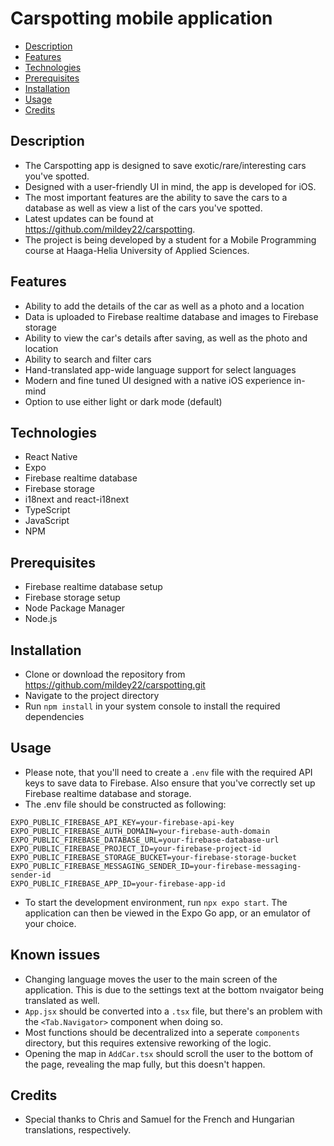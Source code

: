 # Carspotting mobile application

- [Description](#description)
- [Features](#features)
- [Technologies](#technologies)
- [Prerequisites](#prerequisites)
- [Installation](#installation)
- [Usage](#usage)
- [Credits](#credits)

## Description

- The Carspotting app is designed to save exotic/rare/interesting cars you've spotted.
- Designed with a user-friendly UI in mind, the app is developed for iOS.
- The most important features are the ability to save the cars to a database as well as view a list of the cars you've spotted.
- Latest updates can be found at https://github.com/mildey22/carspotting.
- The project is being developed by a student for a Mobile Programming course at Haaga-Helia University of Applied Sciences.

## Features

- Ability to add the details of the car as well as a photo and a location
- Data is uploaded to Firebase realtime database and images to Firebase storage
- Ability to view the car's details after saving, as well as the photo and location
- Ability to search and filter cars
- Hand-translated app-wide language support for select languages
- Modern and fine tuned UI designed with a native iOS experience in-mind
- Option to use either light or dark mode (default)

## Technologies

- React Native
- Expo
- Firebase realtime database
- Firebase storage
- i18next and react-i18next
- TypeScript
- JavaScript
- NPM

## Prerequisites

- Firebase realtime database setup
- Firebase storage setup
- Node Package Manager
- Node.js

## Installation

- Clone or download the repository from https://github.com/mildey22/carspotting.git
- Navigate to the project directory
- Run `npm install` in your system console to install the required dependencies

## Usage

- Please note, that you'll need to create a `.env` file with the required API keys to save data to Firebase. Also ensure that you've correctly set up Firebase realtime database and storage.
- The .env file should be constructed as following:

```.env
EXPO_PUBLIC_FIREBASE_API_KEY=your-firebase-api-key
EXPO_PUBLIC_FIREBASE_AUTH_DOMAIN=your-firebase-auth-domain
EXPO_PUBLIC_FIREBASE_DATABASE_URL=your-firebase-database-url
EXPO_PUBLIC_FIREBASE_PROJECT_ID=your-firebase-project-id
EXPO_PUBLIC_FIREBASE_STORAGE_BUCKET=your-firebase-storage-bucket
EXPO_PUBLIC_FIREBASE_MESSAGING_SENDER_ID=your-firebase-messaging-sender-id
EXPO_PUBLIC_FIREBASE_APP_ID=your-firebase-app-id
```

- To start the development environment, run `npx expo start`. The application can then be viewed in the Expo Go app, or an emulator of your choice.

## Known issues

- Changing language moves the user to the main screen of the application. This is due to the settings text at the bottom nvaigator being translated as well.
- `App.jsx` should be converted into a `.tsx` file, but there's an problem with the `<Tab.Navigator>` component when doing so.
- Most functions should be decentralized into a seperate `components` directory, but this requires extensive reworking of the logic.
- Opening the map in `AddCar.tsx` should scroll the user to the bottom of the page, revealing the map fully, but this doesn't happen.

## Credits

- Special thanks to Chris and Samuel for the French and Hungarian translations, respectively.
